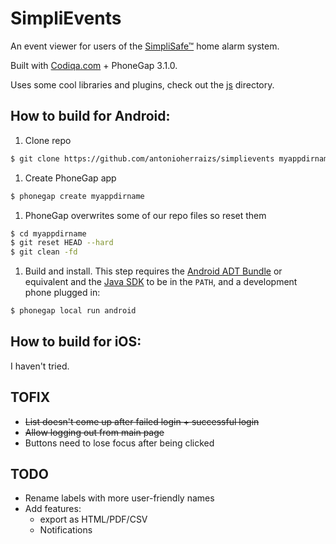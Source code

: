 # SimpliEvents
An event viewer for users of the [SimpliSafe&trade;](http://www.simplisafe.com) home alarm system.

Built with [Codiqa.com](http://www.codiqa.com) + PhoneGap 3.1.0.

Uses some cool libraries and plugins, check out the [js](www/js) directory.

## How to build for Android:

1. Clone repo
```sh
$ git clone https://github.com/antonioherraizs/simplievents myappdirname
```

1. Create PhoneGap app
```sh
$ phonegap create myappdirname
```

1. PhoneGap overwrites some of our repo files so reset them
```sh
$ cd myappdirname
$ git reset HEAD --hard
$ git clean -fd
```

1. Build and install. This step requires the [Android ADT Bundle](http://developer.android.com/sdk/index.html) or equivalent and the [Java SDK](http://www.oracle.com/technetwork/java/javase/downloads/index.html) to be in the `PATH`, and a development phone plugged in:
```sh
$ phonegap local run android
```

## How to build for iOS:
I haven't tried.

## TOFIX

- ~~List doesn't come up after failed login + successful login~~
- ~~Allow logging out from main page~~
- Buttons need to lose focus after being clicked

## TODO
- Rename labels with more user-friendly names
- Add features:
  - export as HTML/PDF/CSV
  - Notifications
